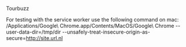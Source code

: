 Tourbuzz


For testing with the service worker use the following command on mac:
/Applications/Google\ Chrome.app/Contents/MacOS/Google\ Chrome --user-data-dir=/tmp/dir --unsafely-treat-insecure-origin-as-secure=http://site.url.nl
